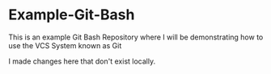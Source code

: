 # Example-Git-Bash
This is an example Git Bash Repository where I will be demonstrating how to use the VCS System known as Git

I made changes here that don't exist locally.

